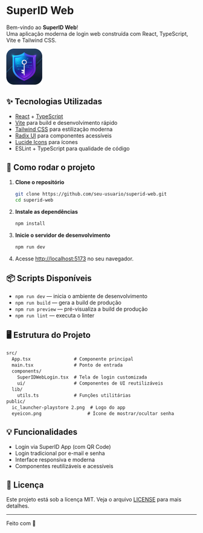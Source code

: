 # SuperID Web

Bem-vindo ao **SuperID Web**!  
Uma aplicação moderna de login web construída com React, TypeScript, Vite e Tailwind CSS.

![SuperID Web Screenshot](public/ic_launcher-playstore%202.png)

## ✨ Tecnologias Utilizadas

- [React](https://react.dev/) + [TypeScript](https://www.typescriptlang.org/)
- [Vite](https://vitejs.dev/) para build e desenvolvimento rápido
- [Tailwind CSS](https://tailwindcss.com/) para estilização moderna
- [Radix UI](https://www.radix-ui.com/) para componentes acessíveis
- [Lucide Icons](https://lucide.dev/) para ícones
- ESLint + TypeScript para qualidade de código

## 🚀 Como rodar o projeto

1. **Clone o repositório**
   ```sh
   git clone https://github.com/seu-usuario/superid-web.git
   cd superid-web
   ```

2. **Instale as dependências**
   ```sh
   npm install
   ```

3. **Inicie o servidor de desenvolvimento**
   ```sh
   npm run dev
   ```

4. Acesse [http://localhost:5173](http://localhost:5173) no seu navegador.

## 📦 Scripts Disponíveis

- `npm run dev` — inicia o ambiente de desenvolvimento
- `npm run build` — gera a build de produção
- `npm run preview` — pré-visualiza a build de produção
- `npm run lint` — executa o linter

## 🖥️ Estrutura do Projeto

```
src/
  App.tsx                # Componente principal
  main.tsx               # Ponto de entrada
  components/
    SuperIDWebLogin.tsx  # Tela de login customizada
    ui/                  # Componentes de UI reutilizáveis
  lib/
    utils.ts             # Funções utilitárias
public/
  ic_launcher-playstore 2.png  # Logo do app
  eyeicon.png                 # Ícone de mostrar/ocultar senha
```

## 💡 Funcionalidades

- Login via SuperID App (com QR Code)
- Login tradicional por e-mail e senha
- Interface responsiva e moderna
- Componentes reutilizáveis e acessíveis

## 📝 Licença

Este projeto está sob a licença MIT. Veja o arquivo [LICENSE](LICENSE) para mais detalhes.

---

Feito com 💜